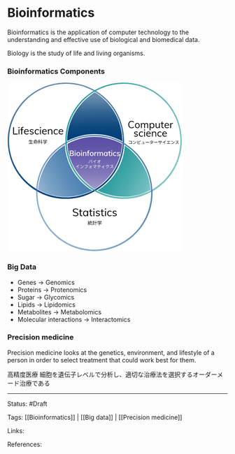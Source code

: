 # Bioinformatics 
Bioinformatics is the application of computer technology to the understanding and effective use of biological and biomedical data.

Biology is the study of life and living organisms.

### Bioinformatics Components


![image](../attachments/20220818080615.png)


### Big Data
- Genes ->  Genomics
- Proteins -> Protenomics
- Sugar -> Glycomics
- Lipids -> Lipidomics
- Metabolites -> Metabolomics
- Molecular interactions -> Interactomics

### Precision medicine
Precision medicine looks at the genetics, environment, and lifestyle of a person in order to select treatment that could work best for them.

高精度医療 
細胞を遺伝子レベルで分析し、適切な治療法を選択するオーダーメード治療である


---

Status: #Draft

Tags:
[[Bioinformatics]] | [[Big data]] | [[Precision medicine]]

Links:

References:




